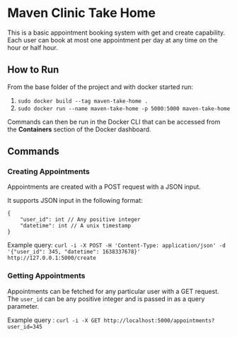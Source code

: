 # Maven Clinic Take Home

This is a basic appointment booking system with get and create capability. Each user can book at most one appointment per day at any time on the hour or half hour.

## How to Run
From the base folder of the project and with docker started run:
1. `sudo docker build --tag maven-take-home .`
2. `sudo docker run --name maven-take-home -p 5000:5000 maven-take-home`

Commands can then be run in the Docker CLI that can be accessed from the **Containers** section of the Docker dashboard.

## Commands

### Creating Appointments
Appointments are created with a POST request with a JSON input.

It supports JSON input in the following format:
```
{
    "user_id": int // Any positive integer
    "datetime": int // A unix timestamp
}
```

Example query: `curl -i -X POST -H 'Content-Type: application/json' -d '{"user_id": 345, "datetime": 1638337678}' http://127.0.0.1:5000/create`

### Getting Appointments
Appointments can be fetched for any particular user with a GET request. The `user_id` can be any positive integer and is passed in as a query parameter.

Example query : `curl -i -X GET http://localhost:5000/appointments?user_id=345`